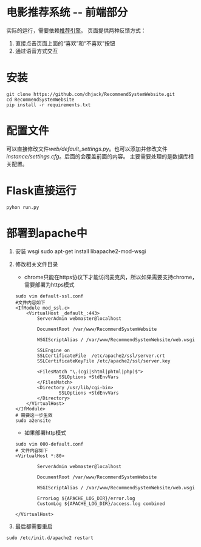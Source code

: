 # 电影推荐系统 -- 前端部分
实际的运行，需要依赖[推荐引擎](https://github.com/dhjack/RecommendSystemEngines)。
页面提供两种反馈方式：
1. 直接点击页面上面的“喜欢”和“不喜欢”按钮
2. 通过语音方式交互

# 安装
```
git clone https://github.com/dhjack/RecommendSystemWebsite.git
cd RecommendSystemWebsite
pip install -r requirements.txt
```

# 配置文件
可以直接修改文件*web/default_settings.py*。也可以添加并修改文件*instance/settings.cfg*。后面的会覆盖前面的内容。
主要需要处理的是数据库相关配置。

# Flask直接运行
```
pyhon run.py
```

# 部署到apache中

1. 安装 wsgi
sudo apt-get install libapache2-mod-wsgi
2. 修改相关文件目录
    * chrome只能在https协议下才能访问麦克风，所以如果需要支持chrome，需要部署为https模式

    ```
    sudo vim default-ssl.conf
    #文件内容如下
    <IfModule mod_ssl.c>
        <VirtualHost _default_:443>
            ServerAdmin webmaster@localhost

            DocumentRoot /var/www/RecommendSystemWebsite

            WSGIScriptAlias / /var/www/RecommendSystemWebsite/web.wsgi

            SSLEngine on
            SSLCertificateFile	/etc/apache2/ssl/server.crt
            SSLCertificateKeyFile /etc/apache2/ssl/server.key

            <FilesMatch "\.(cgi|shtml|phtml|php)$">
                    SSLOptions +StdEnvVars
            </FilesMatch>
            <Directory /usr/lib/cgi-bin>
                    SSLOptions +StdEnvVars
            </Directory>
        </VirtualHost>
    </IfModule>
    # 需要这一步生效
    sudo a2ensite
    ```
    * 如果部署http模式
    ```
    sudo vim 000-default.conf
    # 文件内容如下
    <VirtualHost *:80>

            ServerAdmin webmaster@localhost

            DocumentRoot /var/www/RecommendSystemWebsite

            WSGIScriptAlias / /var/www/RecommendSystemWebsite/web.wsgi

            ErrorLog ${APACHE_LOG_DIR}/error.log
            CustomLog ${APACHE_LOG_DIR}/access.log combined

    </VirtualHost> 
    ```
3. 最后都需要重启
```
sudo /etc/init.d/apache2 restart   
```
